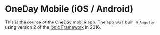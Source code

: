 # OneDay Mobile (iOS / Android)

This is the source of the OneDay mobile app. The app was built in `Angular` using version 2 of the [Ionic Framework](https://ionicframework.com/) in 2016.
